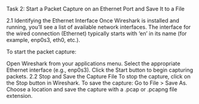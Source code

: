 Task 2: Start a Packet Capture on an Ethernet Port and Save It to a File

2.1 Identifying the Ethernet Interface
Once Wireshark is installed and running, you’ll see a list of available network interfaces. The interface for the wired connection (Ethernet) typically starts with ‘en’ in its name (for example, enp0s3, eth0, etc.).

To start the packet capture:

Open Wireshark from your applications menu.
Select the appropriate Ethernet interface (e.g., enp0s3).
Click the Start button to begin capturing packets.
2.2 Stop and Save the Capture File
To stop the capture, click on the Stop button in Wireshark.
To save the capture:
Go to File > Save As.
Choose a location and save the capture with a .pcap or .pcapng file extension.
